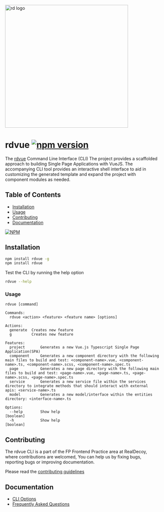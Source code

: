 <div align="left">
  <br/>
  <a href="https://www.realdecoy.com/jamaica/" title="REALDECOY">
    <img width=400px src="https://www.realdecoy.com/wp-content/uploads/2019/02/Realdecoy-logo-transparent.png" alt="rd logo">
  </a>
  <br/>
</div>

# rdvue [![npm version](https://badge.fury.io/js/rdvue.svg)](https://badge.fury.io/js/rdvue)

The [rdvue](https://github.com/realdecoy/rdvue/tree/master) Command Line Interface (CLI)
The project provides a scaffolded approach to building Single Page Applications with VueJS.
The accompanying CLI tool provides an interactive shell interface to aid in customizing the generated template and expand the project with component modules as needed.

## Table of Contents

- [Installation](#installation)
- [Usage](#usage)
- [Contributing](#contributing)
- [Documentation](#documentation)



[![NPM](https://nodei.co/npm/rdvue.png)](https://nodei.co/npm/rdvue/)

## Installation

```bash
npm install rdvue -g
npm install rdvue
```

Test the CLI by running the help option

```bash
rdvue --help
```

### Usage

```
rdvue [command]

Commands:
  rdvue <action> <feature> <feature name> [options]

Actions:
  generate  Creates new feature
  g         Creates new feature

Features:
  project       Generates a new Vue.js Typescript Single Page Application(SPA)
  component     Generates a new component directory with the following main files to build and test: <component-name>.vue, <component-name>.ts, <component-name>.scss, <component-name>.spec.ts
  page          Generates a new page directory with the following main files to build and test: <page-name>.vue, <page-name>.ts, <page-name>.scss, <page-name>.spec.ts
  service       Generates a new service file within the services directory to integrate methods that should interact with external apis: <service-name>.ts
  model         Generates a new model/interface within the entities directory: <interface-name>.ts

Options:
  --help        Show help                                                   [boolean]
  -h            Show help                                                   [boolean]
```

## Contributing

The rdvue CLI is a part of the FP Frontend Practice area at RealDecoy, where contributions are welcomed, You can help us by fixing bugs, reporting bugs or improving documentation.

Please read the [contributing guidelines](docs/CONTRIBUTING.md)

## Documentation

- [CLI Options](docs/README.md)
- [Frequently Asked Questions](docs/FAQ.md)
